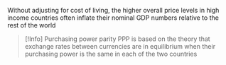 Without adjusting for cost of living, the higher overall price levels in high income countries often inflate their nominal GDP numbers relative to the rest of the world

> [!Info] Purchasing power parity
> PPP is based on the theory that exchange rates between currencies are in equilibrium when their purchasing power is the same in each of the two countries

